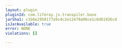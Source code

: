 ```yaml
---
layout: plugin
pluginId: com.liferay.js.transpiler.base
jarSha1: c1b6e2958177a9c4c2e12479a08ce1c6d61926cd
isJarAvailable: true
error: NONE
violations: []

---
```

